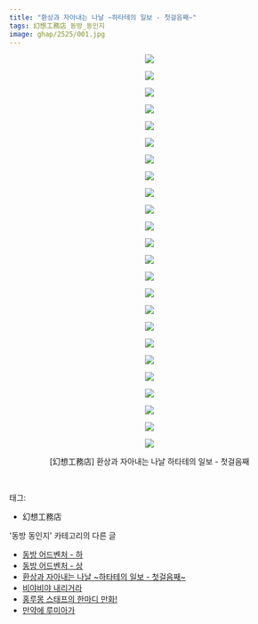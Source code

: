 ```yaml
---
title: "환상과 자아내는 나날 ~하타테의 일보 - 첫걸음째~"
tags: 幻想工務店 동방_동인지
image: ghap/2525/001.jpg
---
```

<div class="article">
<p style="text-align: center; clear: none; float: none;"><img src="{{ site.nasurl }}/ghap/2525/001.jpg"/></p>
<p style="text-align: center; clear: none; float: none;"><img src="{{ site.nasurl }}/ghap/2525/002.jpg"/></p>
<p style="text-align: center; clear: none; float: none;"><img src="{{ site.nasurl }}/ghap/2525/003.jpg"/></p>
<p style="text-align: center; clear: none; float: none;"><img src="{{ site.nasurl }}/ghap/2525/004.jpg"/></p>
<p style="text-align: center; clear: none; float: none;"><img src="{{ site.nasurl }}/ghap/2525/005.jpg"/></p>
<p style="text-align: center; clear: none; float: none;"><img src="{{ site.nasurl }}/ghap/2525/006.jpg"/></p>
<p style="text-align: center; clear: none; float: none;"><img src="{{ site.nasurl }}/ghap/2525/007.jpg"/></p>
<p style="text-align: center; clear: none; float: none;"><img src="{{ site.nasurl }}/ghap/2525/008.jpg"/></p>
<p style="text-align: center; clear: none; float: none;"><img src="{{ site.nasurl }}/ghap/2525/009.jpg"/></p>
<p style="text-align: center; clear: none; float: none;"><img src="{{ site.nasurl }}/ghap/2525/010.jpg"/></p>
<p style="text-align: center; clear: none; float: none;"><img src="{{ site.nasurl }}/ghap/2525/011.jpg"/></p>
<p style="text-align: center; clear: none; float: none;"><img src="{{ site.nasurl }}/ghap/2525/012.jpg"/></p>
<p style="text-align: center; clear: none; float: none;"><img src="{{ site.nasurl }}/ghap/2525/013.jpg"/></p>
<p style="text-align: center; clear: none; float: none;"><img src="{{ site.nasurl }}/ghap/2525/014.jpg"/></p>
<p style="text-align: center; clear: none; float: none;"><img src="{{ site.nasurl }}/ghap/2525/015.jpg"/></p>
<p style="text-align: center; clear: none; float: none;"><img src="{{ site.nasurl }}/ghap/2525/016.jpg"/></p>
<p style="text-align: center; clear: none; float: none;"><img src="{{ site.nasurl }}/ghap/2525/017.jpg"/></p>
<p style="text-align: center; clear: none; float: none;"><img src="{{ site.nasurl }}/ghap/2525/018.jpg"/></p>
<p style="text-align: center; clear: none; float: none;"><img src="{{ site.nasurl }}/ghap/2525/019.jpg"/></p>
<p style="text-align: center; clear: none; float: none;"><img src="{{ site.nasurl }}/ghap/2525/020.jpg"/></p>
<p style="text-align: center; clear: none; float: none;"><img src="{{ site.nasurl }}/ghap/2525/021.jpg"/></p>
<p style="text-align: center; clear: none; float: none;"><img src="{{ site.nasurl }}/ghap/2525/022.jpg"/></p>
<p style="text-align: center; clear: none; float: none;"><img src="{{ site.nasurl }}/ghap/2525/023.jpg"/></p>
<p style="text-align: center; clear: none; float: none;"><img src="{{ site.nasurl }}/ghap/2525/024.jpg"/></p>
<p style="text-align: center; clear: none; float: none;">[幻想工務店] 환상과 자아내는 나날 하타테의 일보 - 첫걸음째</p>
<p><br/></p>
</div><div class="tagTrail">
<p>태그: </p>
<ul>
<li>幻想工務店</li>
</ul>
</div><div class="another">
<p>'동방 동인지' 카테고리의 다른 글</p>
<ul>
<li><a href="/2016-10-10-ghap_2527">동방 어드벤처 - 하</a></li>
<li><a href="/2016-10-10-ghap_2526">동방 어드벤처 - 상</a></li>
<li><a href="/2016-10-10-ghap_2525">환상과 자아내는 나날 ~하타테의 일보 - 첫걸음째~</a></li>
<li><a href="/2016-10-10-ghap_2523">비야비야 내리거라</a></li>
<li><a href="/2016-10-09-ghap_2518">홍루몽 스태프의 한마디 만화!</a></li>
<li><a href="/2016-10-09-ghap_2517">만약에 루미아가</a></li>
</ul>
</div><div class="cb_module cb_fluid">
<div class="cb_wrt cb_profile">
</div><!-- commentList close -->
</div>